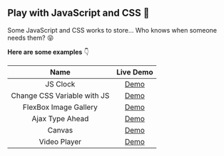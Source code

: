 ## Play with JavaScript and CSS :100:

Some JavaScript and CSS works to store... Who knows when someone needs them? :stuck_out_tongue_closed_eyes:

**Here are some examples** :point_down:

|            Name             |                                               Live Demo                                                |
| :-------------------------: | :----------------------------------------------------------------------------------------------------: |
|          JS Clock           |        [Demo](https://zubayerhimel.github.io/play-with-js-and-css/JavaScript/Clock/index.html)         |
| Change CSS Variable with JS |    [Demo](https://zubayerhimel.github.io/play-with-js-and-css/JavaScript/CSS_Variables/index.html)     |
|    FlexBox Image Gallery    | [Demo](https://zubayerhimel.github.io/play-with-js-and-css/JavaScript/FlexBox_ImageGallery/index.html) |
|       Ajax Type Ahead       |    [Demo](https://zubayerhimel.github.io/play-with-js-and-css/JavaScript/AjaxType_Ahead/index.html)    |
|           Canvas            |        [Demo](https://zubayerhimel.github.io/play-with-js-and-css/JavaScript/Canvas/index.html)        |
|        Video Player         |     [Demo](https://zubayerhimel.github.io/play-with-js-and-css/JavaScript/VideoPlayer/index.html)      |
